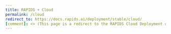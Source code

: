 ```yaml
---
title: RAPIDS + Cloud
permalink: /cloud
redirect_to: https://docs.rapids.ai/deployment/stable/cloud/
[comment]: <> (This page is a redirect to the RAPIDS Cloud Deployment docs)
---
```

